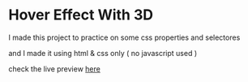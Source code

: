 # Hover Effect With 3D

I made this project to practice on some css properties and selectores

and I made it using html & css only ( no javascript used )

check the live preview [here]()

